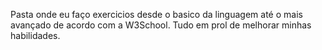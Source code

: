 Pasta onde eu faço exercicios desde o basico da linguagem até o mais avançado de acordo com a W3School.
Tudo em prol de melhorar minhas habilidades.
